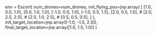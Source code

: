 env = Escort(
            num_drones=num_drones,
            init_flying_pos=jnp.array(
                [
                    [1.0, 0.0, 1.0],
                    [0.0, 1.0, 1.0],
                    [-1.0, 0.0, 1.0],
                    [-1.0, 0.5, 1.5],
                    [2.0, 0.5, 1.0],
                    # [2.0, 2.5, 2.0],
                    # [2.0, 1.0, 2.5],
                    # [0.5, 0.5, 0.5],
                ]
            ),
            init_target_location=jnp.array([-1.0, -1.5, 2.0]),
            final_target_location=jnp.array([1.0, 1.5, 1.0])
        )